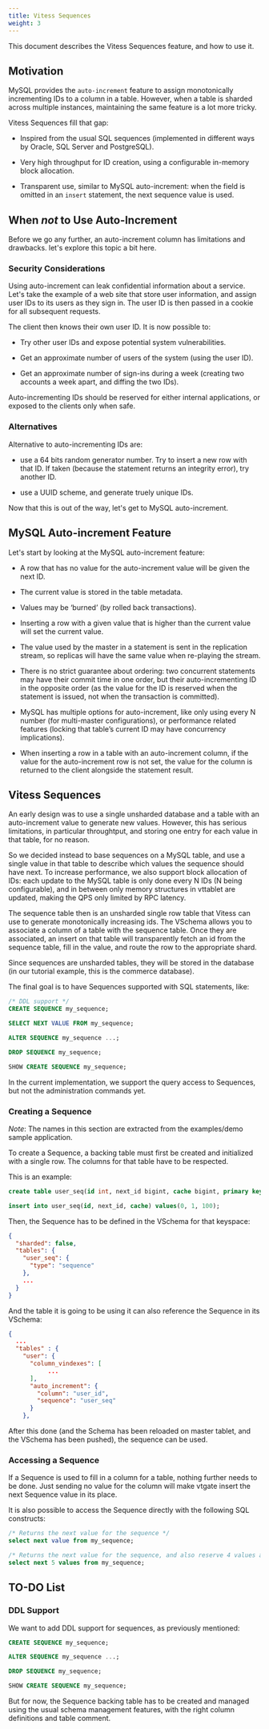 ```yaml
---
title: Vitess Sequences
weight: 3
---
```


This document describes the Vitess Sequences feature, and how to use it.

## Motivation

MySQL provides the `auto-increment` feature to assign monotonically incrementing
IDs to a column in a table. However, when a table is sharded across multiple
instances, maintaining the same feature is a lot more tricky.

Vitess Sequences fill that gap:

* Inspired from the usual SQL sequences (implemented in different ways by
  Oracle, SQL Server and PostgreSQL).

* Very high throughput for ID creation, using a configurable in-memory block allocation.

* Transparent use, similar to MySQL auto-increment: when the field is omitted in
  an `insert` statement, the next sequence value is used.

## When *not* to Use Auto-Increment

Before we go any further, an auto-increment column has limitations and
drawbacks. let's explore this topic a bit here.

### Security Considerations

Using auto-increment can leak confidential information about a service. Let's
take the example of a web site that store user information, and assign user IDs
to its users as they sign in. The user ID is then passed in a cookie for all
subsequent requests.

The client then knows their own user ID. It is now possible to:

* Try other user IDs and expose potential system vulnerabilities.

* Get an approximate number of users of the system (using the user ID).

* Get an approximate number of sign-ins during a week (creating two accounts a
  week apart, and diffing the two IDs).

Auto-incrementing IDs should be reserved for either internal applications, or
exposed to the clients only when safe.

### Alternatives

Alternative to auto-incrementing IDs are:

* use a 64 bits random generator number. Try to insert a new row with that
  ID. If taken (because the statement returns an integrity error), try another
  ID.

* use a UUID scheme, and generate truely unique IDs.

Now that this is out of the way, let's get to MySQL auto-increment.

## MySQL Auto-increment Feature

Let's start by looking at the MySQL auto-increment feature:

* A row that has no value for the auto-increment value will be given the next ID.

* The current value is stored in the table metadata.

* Values may be ‘burned’ (by rolled back transactions).

* Inserting a row with a given value that is higher than the current value will
  set the current value.

* The value used by the master in a statement is sent in the replication stream,
  so replicas will have the same value when re-playing the stream.

* There is no strict guarantee about ordering: two concurrent statements may
  have their commit time in one order, but their auto-incrementing ID in the
  opposite order (as the value for the ID is reserved when the statement is
  issued, not when the transaction is committed).

* MySQL has multiple options for auto-increment, like only using every N number
  (for multi-master configurations), or performance related features (locking
  that table’s current ID may have concurrency implications).

* When inserting a row in a table with an auto-increment column, if the value
  for the auto-increment row is not set, the value for the column is returned to
  the client alongside the statement result.

## Vitess Sequences

An early design was to use a single unsharded database and a table with an
auto-increment value to generate new values. However, this has serious
limitations, in particular throughtput, and storing one entry for each value in
that table, for no reason.

So we decided instead to base sequences on a MySQL table, and use a single value
in that table to describe which values the sequence should have next. To
increase performance, we also support block allocation of IDs: each update to
the MySQL table is only done every N IDs (N being configurable), and in between
only memory structures in vttablet are updated, making the QPS only limited by
RPC latency.

The sequence table then is an unsharded single row table that Vitess can use to generate monotonically increasing ids. The VSchema allows you to associate a column of a table with the sequence table. Once they are associated, an insert on that table will transparently fetch an id from the sequence table, fill in the value, and route the row to the appropriate shard.

Since sequences are unsharded tables, they will be stored in the database (in our tutorial example, this is the commerce database).

The final goal is to have Sequences supported with SQL statements, like:

``` sql
/* DDL support */
CREATE SEQUENCE my_sequence;

SELECT NEXT VALUE FROM my_sequence;

ALTER SEQUENCE my_sequence ...;

DROP SEQUENCE my_sequence;

SHOW CREATE SEQUENCE my_sequence;
```

In the current implementation, we support the query access to Sequences, but not
the administration commands yet.

### Creating a Sequence

*Note*: The names in this section are extracted from the examples/demo sample
application.

To create a Sequence, a backing table must first be created and initialized with a single row. The columns for that table have to be respected.

This is an example:

``` sql
create table user_seq(id int, next_id bigint, cache bigint, primary key(id)) comment 'vitess_sequence';

insert into user_seq(id, next_id, cache) values(0, 1, 100);
```

Then, the Sequence has to be defined in the VSchema for that keyspace:

``` json
{
  "sharded": false,
  "tables": {
    "user_seq": {
      "type": "sequence"
    },
    ...
  }
}
```

And the table it is going to be using it can also reference the Sequence in its VSchema:

``` json
{
  ...
  "tables" : {
    "user": {
      "column_vindexes": [
           ...
      ],
      "auto_increment": {
        "column": "user_id",
        "sequence": "user_seq"
      }
    },
```

After this done (and the Schema has been reloaded on master tablet, and the
VSchema has been pushed), the sequence can be used.

### Accessing a Sequence

If a Sequence is used to fill in a column for a table, nothing further needs to
be done. Just sending no value for the column will make vtgate insert the next
Sequence value in its place.

It is also possible to access the Sequence directly with the following SQL constructs:

``` sql
/* Returns the next value for the sequence */
select next value from my_sequence;

/* Returns the next value for the sequence, and also reserve 4 values after that. */
select next 5 values from my_sequence;

```

## TO-DO List

### DDL Support

We want to add DDL support for sequences, as previously mentioned:

``` sql
CREATE SEQUENCE my_sequence;

ALTER SEQUENCE my_sequence ...;

DROP SEQUENCE my_sequence;

SHOW CREATE SEQUENCE my_sequence;
```

But for now, the Sequence backing table has to be created and managed using the
usual schema management features, with the right column definitions and table comment.
